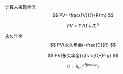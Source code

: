 计算未来现金流
$$
PV= \frac{FV}{(1+R)^n}
$$

$$
FV=PV(1+R)^n
$$

永久年金
$$
PV(永久年金)=\frac{C}{R}
$$

$$
PV(永久年金)=\frac{C}{R-g}
$$

$$
(1+R_{m1}^{effective})
$$

